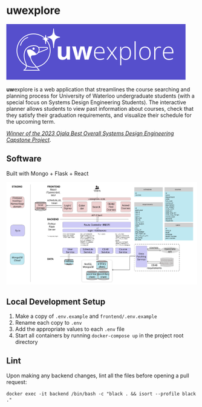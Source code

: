 # uwexplore

![uwexplore logo](./assets/uwexplore_logo.png)

**uw**explore is a web application that streamlines the course searching and planning process for University of Waterloo undergraduate students (with a special focus on Systems Design Engineering Students). The interactive planner allows students to view past information about courses, check that they satisfy their graduation requirements, and visualize their schedule for the upcoming term.

_[Winner of the 2023 Ojala Best Overall Systems Design Engineering Capstone Project](https://uwaterloo.ca/systems-design-engineering/news/2023-award-winning-capstone-design-teams)_.

## Software

Built with Mongo + Flask + React

![software architecture diagram](./assets/software_arch_diagram.png)

## Local Development Setup

1. Make a copy of `.env.example` and `frontend/.env.example`
2. Rename each copy to `.env`
3. Add the appropriate values to each `.env` file
4. Start all containers by running `docker-compose up` in the project root directory

## Lint

Upon making any backend changes, lint all the files before opening a pull request:

```
docker exec -it backend /bin/bash -c "black . && isort --profile black ."
```
